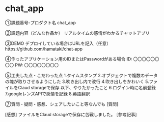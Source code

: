 # chat_app
①課題番号-プロダクト名
chat_app

②課題内容（どんな作品か）
リアルタイムの感情がわかるチャットアプリ

③DEMO
デプロイしている場合はURLを記入（任意） https://github.com/hamataki/chat-app

④作ったアプリケーション用のIDまたはPasswordがある場合
ID: 〇〇〇〇〇〇〇〇
PW: 〇〇〇〇〇〇〇〇

⑤工夫した点・こだわった点
1.タイムスタンプ
2.オブジェクトで複数のデータの塊が取りさせるようにした
3.吹き出し内で改行
4.吹き出しをかわいく
5.ファイルをClaud storageで保存
以下、やりたかったこと
6.ログイン時に名前登録
7.googleレンズAPIで感情を記録
8.英語翻訳


⑦質問・疑問・感想、シェアしたいこと等なんでも
[質問] 

[感想] 
ファイルをClaud storageで保存に苦戦しました。
[参考記事]
